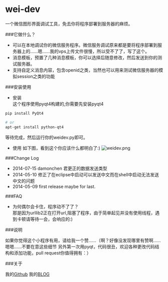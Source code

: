 wei-dev
=======

一个微信图形界面调试工具，免去你将程序部署到服务器的麻烦。

###它做什么？
* 可以在本地调试你的微信服务程序。微信服务调试原来都是要将程序部署到服务器上的……嗯……我的vps上传文件很慢，所以受不了了，写了这个。
* 消息模板，预置了几种消息模板，你可以选择后随意修改，然后发送到你的测试服务器。
* 支持自定义消息内容，包含openid之类，当然也可以用来测试微信服务器的模拟session之类的功能

###安装使用
+ 安装  
这个程序使用pyqt4构建的,你需要先安装pyqt4
```bash
pip install PyQt4

# or 
apt-get install python-qt4

```
等待完成，然后运行你的weidev.py即可。   
+ 使用
如下图，看到这个你应该什么都明白了:)
![weidev.png](weidev.png)

###Change Log

- 2014-07-15 damonchen 君更正的数据发送类型
- 2014-05-10 修正了在eclipse中启动可以发送中文而在shell中启动无法发送中文的问题
- 2014-05-09 first release maybe for last.

###FAQ
+ 为何偶尔会卡住，程序动不了了？    
那是因为urllib2正在打开url,阻塞了程序，由于简单起见并没有使用线程，遇到卡顿请等待一会，会响应的:)

###说明

如果你觉得这个小程序有用，请给我一个赞……（啊？好像没发现哪里有赞啊……嗯嗯……不要在意这些细节
另外第一次用pyqt，代码很丑，欢迎各种更改代码结构和添加功能，pull request你值得拥有：）



###关于

我的[Github](https://github.com/winkidney)
我的[BLOG](http://blog.gg-workshop.com)

